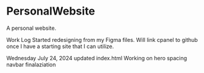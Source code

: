 # PersonalWebsite
A personal website.

Work Log
Started redesigning from my Figma files. Will link cpanel to github once I have a starting site that I can utilize. 

Wednesday July 24, 2024
updated index.html 
Working on hero spacing
navbar finalaziation
